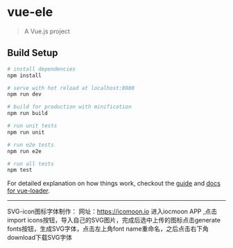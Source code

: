 # vue-ele

> A Vue.js project

## Build Setup

``` bash
# install dependencies
npm install

# serve with hot reload at localhost:8080
npm run dev

# build for production with minification
npm run build

# run unit tests
npm run unit

# run e2e tests
npm run e2e

# run all tests
npm test
```

For detailed explanation on how things work, checkout the [guide](http://vuejs-templates.github.io/webpack/) and [docs for vue-loader](http://vuejs.github.io/vue-loader).

---
SVG-icon图标字体制作：
网址：https://icomoon.io
进入iocmoon APP ,点击import icons按钮，导入自己的SVG图片，完成后选中上传的图标点击generate fonts按钮，生成SVG字体，点击左上角font name重命名，之后点击右下角download下载SVG字体